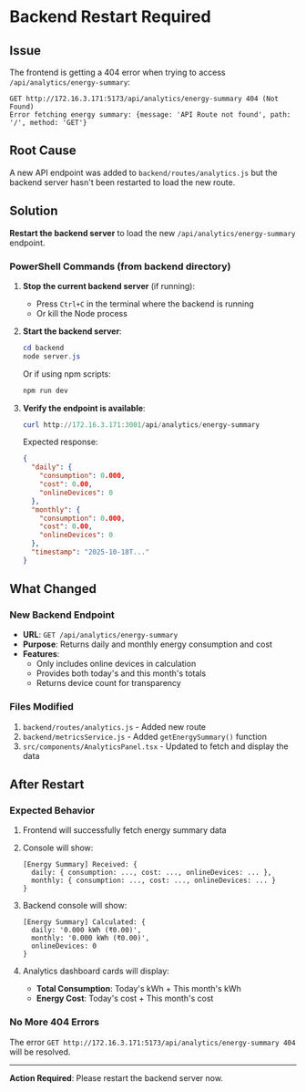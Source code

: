 # Backend Restart Required

## Issue
The frontend is getting a 404 error when trying to access `/api/analytics/energy-summary`:

```
GET http://172.16.3.171:5173/api/analytics/energy-summary 404 (Not Found)
Error fetching energy summary: {message: 'API Route not found', path: '/', method: 'GET'}
```

## Root Cause
A new API endpoint was added to `backend/routes/analytics.js` but the backend server hasn't been restarted to load the new route.

## Solution
**Restart the backend server** to load the new `/api/analytics/energy-summary` endpoint.

### PowerShell Commands (from backend directory)

1. **Stop the current backend server** (if running):
   - Press `Ctrl+C` in the terminal where the backend is running
   - Or kill the Node process

2. **Start the backend server**:
   ```powershell
   cd backend
   node server.js
   ```
   
   Or if using npm scripts:
   ```powershell
   npm run dev
   ```

3. **Verify the endpoint is available**:
   ```powershell
   curl http://172.16.3.171:3001/api/analytics/energy-summary
   ```
   
   Expected response:
   ```json
   {
     "daily": {
       "consumption": 0.000,
       "cost": 0.00,
       "onlineDevices": 0
     },
     "monthly": {
       "consumption": 0.000,
       "cost": 0.00,
       "onlineDevices": 0
     },
     "timestamp": "2025-10-18T..."
   }
   ```

## What Changed

### New Backend Endpoint
- **URL**: `GET /api/analytics/energy-summary`
- **Purpose**: Returns daily and monthly energy consumption and cost
- **Features**:
  - Only includes online devices in calculation
  - Provides both today's and this month's totals
  - Returns device count for transparency

### Files Modified
1. `backend/routes/analytics.js` - Added new route
2. `backend/metricsService.js` - Added `getEnergySummary()` function
3. `src/components/AnalyticsPanel.tsx` - Updated to fetch and display the data

## After Restart

### Expected Behavior
1. Frontend will successfully fetch energy summary data
2. Console will show:
   ```
   [Energy Summary] Received: {
     daily: { consumption: ..., cost: ..., onlineDevices: ... },
     monthly: { consumption: ..., cost: ..., onlineDevices: ... }
   }
   ```

3. Backend console will show:
   ```
   [Energy Summary] Calculated: {
     daily: '0.000 kWh (₹0.00)',
     monthly: '0.000 kWh (₹0.00)',
     onlineDevices: 0
   }
   ```

4. Analytics dashboard cards will display:
   - **Total Consumption**: Today's kWh + This month's kWh
   - **Energy Cost**: Today's cost + This month's cost

### No More 404 Errors
The error `GET http://172.16.3.171:5173/api/analytics/energy-summary 404` will be resolved.

---

**Action Required**: Please restart the backend server now.

